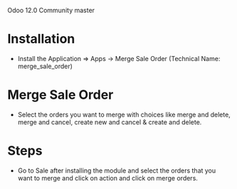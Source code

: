 Odoo 12.0 Community master

Installation 
============
* Install the Application => Apps -> Merge Sale Order (Technical Name: merge_sale_order)



Merge Sale Order
==================================
* Select the orders you want to merge with choices like merge and delete, merge and cancel,
  create new and cancel & create and delete.


Steps
=====
* Go to Sale after installing the module and select the orders that you want to merge
 and click on action and click on merge orders.



